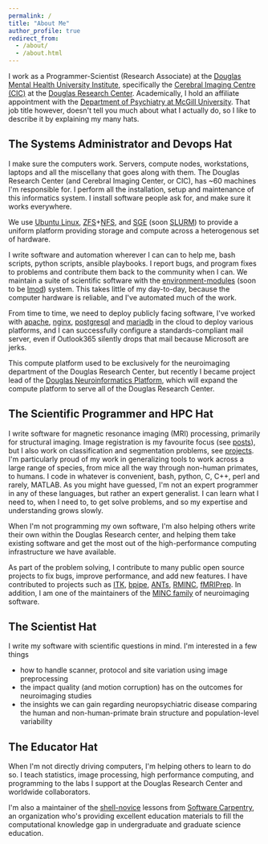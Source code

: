 ```yaml
---
permalink: /
title: "About Me"
author_profile: true
redirect_from:
  - /about/
  - /about.html
---
```

I work as a Programmer-Scientist (Research Associate) at the
[Douglas Mental Health University Institute](http://www.douglas.qc.ca/), specifically
the [Cerebral Imaging Centre (CIC)](https://douglas.research.mcgill.ca/cerebral-imaging-centre)
at the [Douglas Research Center](https://douglas.research.mcgill.ca/).
Academically, I hold an affiliate appointment with the [Department of Psychiatry at
McGill University](https://www.mcgill.ca/psychiatry/).
That job title however, doesn't tell you much about what I actually do, so I like to
describe it by explaining my many hats.

## The Systems Administrator and Devops Hat

I make sure the computers work. Servers, compute nodes, workstations, laptops and
all the miscellany that goes along with them. The Douglas Research Center
(and Cerebral Imaging Center, or CIC), has ~60 machines I'm responsible for.
I perform all the installation, setup and maintenance of this informatics system.
I install software people ask for, and make sure it works everywhere.

We use [Ubuntu Linux](http://ubuntu.com/),
[ZFS](https://github.com/openzfs/zfs)+[NFS](https://en.wikipedia.org/wiki/Network_File_System),
and [SGE](https://arc.liv.ac.uk/trac/SGE) (soon [SLURM](https://slurm.schedmd.com/documentation.html))
to provide a uniform platform providing storage and compute across a heterogenous set of hardware.

I write software and automation wherever I can can to help me,
bash scripts, python scripts, ansible playbooks. I report bugs, and program fixes
to problems and contribute them back to the community when I can. We maintain a
suite of scientific software with the [environment-modules](https://modules.readthedocs.io)
(soon to be [lmod](https://lmod.readthedocs.io/)) system.
This takes little of my day-to-day, because the computer hardware is reliable,
and I've automated much of the work.

From time to time, we need to deploy publicly facing software, I've worked with
[apache](https://httpd.apache.org/), [nginx](https://www.nginx.com/), [postgresql](https://www.postgresql.org/)
and [mariadb](https://mariadb.org/) in the cloud to deploy various platforms, and
I can successfully configure a standards-compliant mail server, even if Outlook365
silently drops that mail because Microsoft are jerks.

This compute platform used to be exclusively for the neuroimaging department of
the Douglas Research Center, but recently I became project lead of the [Douglas
Neuroinformatics Platform](https://docs.douglasneuroinformatics.ca/), which will expand the
compute platform to serve all of the Douglas Research Center.

## The Scientific Programmer and HPC Hat

I write software for magnetic resonance imaging (MRI) processing, primarily for
structural imaging. Image registration is my favourite focus (see [posts](/year-archive/)), but
I also work on classification and segmentation problems, see [projects](/projects/). I'm particularly proud
of my work in generalizing tools to work across a large range of species, from mice
all the way through non-human primates, to humans. I code in whatever is convenient,
bash, python, C, C++, perl and rarely, MATLAB. As you might have guessed, I'm not
an expert programmer in any of these languages, but rather an expert generalist.
I can learn what I need to, when I need to, to get solve problems, and so my expertise
and understanding grows slowly.

When I'm not programming my own software, I'm also helping others write their own within
the Douglas Research center, and helping them take existing software and get the most out
of the high-performance computing infrastructure we have available.

As part of the problem solving, I contribute to many public open source projects to fix
bugs, improve performance, and add new features. I have contributed to projects such as
[ITK](https://itk.org/), [bpipe](https://bpipe.org/), [ANTs](https://github.com/ANTsX/ANTs),
[RMINC](https://github.com/Mouse-Imaging-Centre/RMINC), [fMRIPrep](https://fmriprep.org/).
In addition, I am one of the maintainers of the [MINC family](https://bic-mni.github.io/) of neuroimaging software.

## The Scientist Hat

I write my software with scientific questions in mind. I'm interested in a few things

- how to handle scanner, protocol and site variation using image preprocessing
- the impact quality (and motion corruption) has on the outcomes for neuroimaging studies
- the insights we can gain regarding neuropsychiatric disease comparing the human and non-human-primate brain structure and population-level variability

## The Educator Hat

When I'm not directly driving computers, I'm helping others to learn to do so.
I teach statistics, image processing, high performance computing, and programming
to the labs I support at the Douglas Research Center and worldwide collaborators.

I'm also a maintainer of the [shell-novice](https://github.com/swcarpentry/shell-novice/) lessons from
[Software Carpentry](https://software-carpentry.org/), an organization who's providing excellent
education materials to fill the computational knowledge gap in undergraduate and graduate science education.
